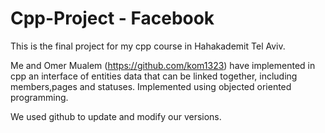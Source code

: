 # Cpp-Project - Facebook

 This is the final project for my cpp course in Hahakademit Tel Aviv.

Me and Omer Mualem (https://github.com/kom1323) have implemented in cpp an interface of entities data that can be linked together, including members,pages and statuses.
Implemented using objected oriented programming.
 
 We used github to update and modify our versions.
 
